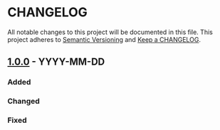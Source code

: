 # CHANGELOG

All notable changes to this project will be documented in this file.
This project adheres to [Semantic Versioning](http://semver.org/) and [Keep a CHANGELOG](http://keepachangelog.com).

## [1.0.0] - YYYY-MM-DD

### Added

### Changed

### Fixed



[1.0.0]: https://github.com/openmetrics-php/exposition-text/tree/v1.0.0
